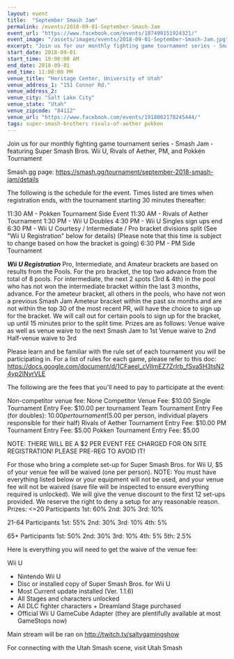 ```yaml
---
layout: event
title:  "September Smash Jam"
permalink: /events/2018-09-01-September-Smash-Jam
event_url: "https://www.facebook.com/events/187499151924321/"
event_image: "/assets/images/events/2018-09-01-September-Smash-Jam.jpg"
excerpt: "Join us for our monthly fighting game tournament series - Smash Jam - featuring Super Smash Bros. Wii U, Rivals of Aether, PM, and Pokkén Tournament"
start_date: 2018-09-01
start_time: 10:00:00 AM
end_date: 2018-09-01
end_time: 11:00:00 PM
venue_title: "Heritage Center, University of Utah"
venue_address_1: "151 Connor Rd."
venue_address_2:
venue_city: "Salt Lake City"
venue_state: "Utah"
venue_zipcode: "84112"
venue_url: "https://www.facebook.com/events/1918002178245444/"
tags: super-smash-brothers rivals-of-aether pokken
---
```


Join us for our monthly fighting game tournament series - Smash Jam - featuring Super Smash Bros. Wii U, Rivals of Aether, PM, and Pokkén Tournament

Smash.gg page: https://smash.gg/tournament/september-2018-smash-jam/details

The following is the schedule for the event. Times listed are times when registration ends, with the tournament starting 30 minutes thereafter:

11:30 AM - Pokken Tournament Side Event
11:30 AM - Rivals of Aether Tournament
1:30 PM - Wii U Doubles
4:30 PM - Wii U Singles sign ups end
6:30 PM - Wii U Courtesy / Intermediate / Pro bracket divisions split (See "Wii U Registration" below for details) (Please note that this time is subject to change based on how the bracket is going)
6:30 PM - PM Side Tournament

***Wii U Registration***
Pro, Intermediate, and Amateur brackets are based on results from the Pools. For the pro bracket, the top two advance from the total of 8 pools. For intermediate, the next 2 spots (3rd & 4th) in the pool who has not won the intermediate bracket within the last 3 months, advance. For the ameteur bracket, all others in the pools, who have not won a previous Smash Jam Ameteur bracket within the past six months and are not within the top 30 of the most recent PR, will have the choice to sign up for the bracket. We will call out for certain pools to sign up for the bracket, up until 15 minutes prior to the split time. Prizes are as follows:
Venue waive as well as venue waive to the next Smash Jam to 1st
Venue waive to 2nd
Half-venue waive to 3rd

Please learn and be familiar with the rule set of each tournament you will be participating in. For a list of rules for each game, please refer to this doc: https://docs.google.com/document/d/1CFaeel_cVIImEZ7ZrIrb_fSva5H3tsN24yp2INyrVLE

The following are the fees that you'll need to pay to participate at the event:

Non-competitor venue fee: None
Competitor Venue Fee: $10.00
Single Tournament Entry Fee: $10.00 per tournament
Team Tournament Entry Fee (for doubles): $10.00 per tournament ($5.00 per person, individual players responsible for their half)
Rivals of Aether Tournament Entry Fee: $10.00
PM Tournament Entry Fee: $5.00
Pokken Tournament Entry Fee: $5.00

NOTE: THERE WILL BE A $2 PER EVENT FEE CHARGED FOR ON SITE REGISTRATION! PLEASE PRE-REG TO AVOID IT!

For those who bring a complete set-up for Super Smash Bros. for Wii U, $5 of your venue fee will be waived (one per person). NOTE: You must have everything listed below or your equipment will not be used, and your venue fee will not be waived (save file will be inspected to ensure everything required is unlocked). We will give the venue discount to the first 12 set-ups provided. We reserve the right to deny a setup for any reasonable reason.
Prizes:
<=20 Participants
1st: 60%
2nd: 30%
3rd: 10%

21-64 Participants
1st: 55%
2nd: 30%
3rd: 10%
4th: 5%

65+ Participants
1st: 50%
2nd: 30%
3rd: 10%
4th: 5%
5th: 2.5%

Here is everything you will need to get the waive of the venue fee:

Wii U

- Nintendo Wii U
- Disc or installed copy of Super Smash Bros. for Wii U
- Most Current update installed (Ver. 1.1.6)
- All Stages and characters unlocked
- All DLC fighter characters + Dreamland Stage purchased
- Official Wii U GameCube Adapter (they are plentifully available at most GameStops now)

Main stream will be ran on http://twitch.tv/saltygamingshow

For connecting with the Utah Smash scene, visit Utah Smash